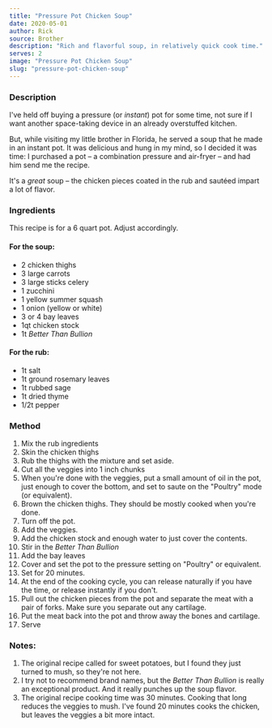 ```yaml
---
title: "Pressure Pot Chicken Soup"
date: 2020-05-01
author: Rick
source: Brother
description: "Rich and flavorful soup, in relatively quick cook time."
serves: 2
image: "Pressure Pot Chicken Soup"
slug: "pressure-pot-chicken-soup"
---
```

### Description

I've held off buying a pressure (or _instant_) pot for some time, not sure if I want another space-taking device in an already overstuffed kitchen.

But, while visiting my little brother in Florida, he served a soup that he made in an instant pot.  It was delicious and hung in my mind, so I decided it was time: I purchased a pot &ndash; a combination pressure and air-fryer &ndash; and had him send me the recipe.

It's a _great_ soup &ndash; the chicken pieces coated in the rub and sautéed impart a lot of flavor.

### Ingredients
This recipe is for a 6 quart pot.  Adjust accordingly.

#### For the soup:

- 2 chicken thighs
- 3 large carrots
- 3 large sticks celery
- 1 zucchini
- 1 yellow summer squash
- 1 onion (yellow or white)
- 3 or 4 bay leaves
- 1qt chicken stock
- 1t _Better Than Bullion_

#### For the rub:
- 1t salt
- 1t ground rosemary leaves
- 1t rubbed sage
- 1t dried thyme
- 1/2t pepper

### Method

 1. Mix the rub ingredients
 1. Skin the chicken thighs
 1. Rub the thighs with the mixture and set aside.
 1. Cut all the veggies into 1 inch chunks
 1. When you're done with the veggies, put a small amount of oil in the pot, just enough to cover the bottom, and set to saute on the "Poultry" mode (or equivalent).
 1. Brown the chicken thighs.  They should be mostly cooked when you're done.
 1. Turn off the pot.
 1. Add the veggies.
 1. Add the chicken stock and enough water to just cover the contents.
 1. Stir in the _Better Than Bullion_
 1. Add the bay leaves
 1. Cover and set the pot to the pressure setting on "Poultry" or equivalent.
 1. Set for 20 minutes.
 1. At the end of the cooking cycle, you can release naturally if you have the time, or release instantly if you don't.
 1. Pull out the chicken pieces from the pot and separate the meat with a pair of forks.  Make sure you separate out any cartilage.
 1. Put the meat back into the pot and throw away the bones and cartilage.
 1. Serve

 ### Notes:

 1. The original recipe called for sweet potatoes, but I found they just turned to mush, so they're not here.
 1. I try not to recommend brand names, but the _Better Than Bullion_ is really an exceptional product.  And it really punches up the soup flavor.
 1. The original recipe cooking time was 30 minutes.  Cooking that long reduces the veggies to mush.  I've found 20 minutes cooks the chicken, but leaves the veggies a bit more intact.
